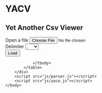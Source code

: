 <!DOCTYPE html>
<html>
    <head>
        <meta name="viewport" content="width=device-width, initial-scale=1">
        <title>YACE</title>
        <link rel="stylesheet" href="css/bulma.min.css">
    </head>
    <body>
        <div class="container">
            <h1 class="is-size-1 has-text-weight-bold">YACV</h1>
            <h2 class="is-size-3">Yet Another Csv Viewer</h2>
            <div class="field is-grouped">
                <div class="control">
                    <label class="label">Open a file</label>
                    <input class="input" type="file" id=file accept=".csv" />
                </div>
                <div class="control">
                    <label class="label">Delimiter</label>
                    <span class="select">
                        <select id=separatore>
                            <option selected value=",">,</option>
                            <option value=";">;</option>
                            <option value="|">|</option>
                            <option value="\t">tab</option>
                        </select>
                    </span>
                </div>
            </div>
            <button class="button" value="Carica" id=btnCarica>Load</button>
            <table id=csv class="table">
                <tbody>

                </tbody>
            </table>
        </div>
        <script src="js/parser.js"></script>
        <script src="js/yace.js"></script>
    </body>
</htm>